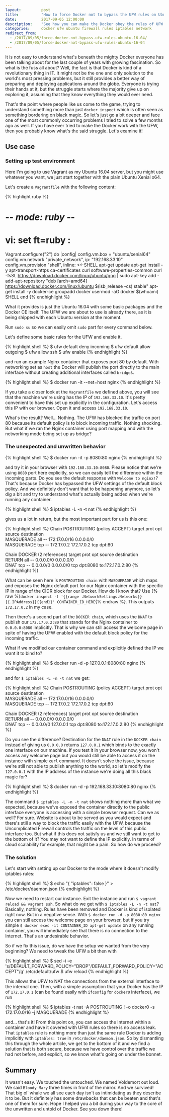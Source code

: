 ```yaml
---
layout:         post
title:          "How to force Docker not to bypass the UFW rules on Ubuntu 16.04"
date:           2017-09-05 12:00:00
description:    "See how you can make the Docker obey the rules of UFW on Ubuntu 16.04 (and others) with simple iptables modification."
categories:     docker ufw ubuntu firewall rules iptables network
redirect_from:
  - /2017/09/05/force-docker-not-bypass-ufw-rules-ubuntu-16-04/
  - /2017/09/05/force-docker-not-bypass-ufw-rules-ubuntu-16-04
---
```


It is not easy to understand what's beneath the mighty Docker everyone has been talking about for the last couple of years with growing fascination. So what is the fuss all about? Well, the fact is that Docker is kind of a revolutionary thing in IT. It might not be the one and only solution to the world's most pressing problems, but it still provides a better way of preparing and deploying applications around the globe. Everyone is trying their hands at it, but the struggle starts where the majority give up on exploring it, assuming that they know everything they would ever need. 

That's the point where people like us come to the game, trying to understand something more than just `docker inspect` which is often seen as something bordering on black magic. So let's just go a bit deeper and face one of the most commonly occurring problems I tried to solve a few months ago as well. If you have ever tried to make the Docker work with the UFW, then you probably know what's the said struggle. Let's examine it!


## Use case

### Setting up test environment

Here I'm going to use Vagrant as my Ubuntu 16.04 server, but you might use whatever you want, we just start together with the plain Ubuntu Xenial x64.

Let's create a `Vagrantfile` with the following content:

{% highlight ruby %}
# -*- mode: ruby -*-
# vi: set ft=ruby :

Vagrant.configure("2") do |config|
  config.vm.box = "ubuntu/xenial64"
  config.vm.network "private_network", ip: "192.168.33.10"
  config.vm.provision "shell", inline: <<-SHELL
    apt-get update
    apt-get install -y apt-transport-https ca-certificates curl software-properties-common
    curl -fsSL https://download.docker.com/linux/ubuntu/gpg | sudo apt-key add -
    add-apt-repository "deb [arch=amd64] https://download.docker.com/linux/ubuntu $(lsb_release -cs) stable"
    apt-get install -y docker-ce
    groupadd docker
    usermod -aG docker $(whoami)
  SHELL
end
{% endhighlight %}

What it provides is just the Ubuntu 16.04 with some basic packages and the Docker CE itself. The UFW we are about to use is already there, as it is being shipped with each Ubuntu version at the moment.

Run `sudo su` so we can easily omit `sudo` part for every command below.

Let's define some basic rules for the UFW and enable it.

{% highlight shell %}
$ ufw default deny incoming
$ ufw default allow outgoing
$ ufw allow ssh
$ ufw enable
{% endhighlight %}

and run an example Nginx container that exposes port 80 by default. With networking set as `host` the Docker will publish the port directly to the main interface without creating additional interfaces called `bridge`s.

{% highlight shell %}
$ docker run -it --net=host nginx
{% endhighlight %}

If you take a closer look at the `Vagrantfile` we defined above, you will see that the machine we're using has the IP of `192.168.33.10`. It's pretty convenient to have this set up explicitly in the configuration. Let's access this IP with our browser. Open it and access `192.168.33.10`.

What's the result? Well... Nothing. The UFW has blocked the traffic on port 80 because its default policy is to block incoming traffic. Nothing shocking. But what if we ran the Nginx container using port mapping and with the networking mode being set up as bridge?


### The unexpected and unwritten behavior

{% highlight shell %}
$ docker run -it -p 8080:80 nginx
{% endhighlight %}

and try it in your browser with `192.168.33.10:8080`. Please notice that we're using `8080` port here explicitly, so we can easily tell the difference within the incoming parts. Do you see the default response with `Welcome to nginx!`? That's because Docker has bypassed the UFW settings of the default block policy. And we definitely don't want that to be happening anymore, so let's dig a bit and try to understand what's actually being added when we're running any container.

{% highlight shell %}
$ iptables -L -n -t nat
{% endhighlight %}

gives us a lot in return, but the most important part for us is this one:

{% highlight shell %}
Chain POSTROUTING (policy ACCEPT)
target     prot opt source               destination         
MASQUERADE  all  --  172.17.0.0/16        0.0.0.0/0           
MASQUERADE  tcp  --  172.17.0.2           172.17.0.2           tcp dpt:80

Chain DOCKER (2 references)
target     prot opt source               destination         
RETURN     all  --  0.0.0.0/0            0.0.0.0/0           
DNAT       tcp  --  0.0.0.0/0            0.0.0.0/0            tcp dpt:8080 to:172.17.0.2:80
{% endhighlight %}

What can be seen here is `POSTROUTING chain` with `MASQUERADE` which maps and exposes the Nginx default port for our Nginx container with the specific IP in range of the CIDR block for our Docker. How do I know that? Use {% raw %}`docker inspect -f '{{range .NetworkSettings.Networks}}{{.IPAddress}}{{end}}' CONTAINER_ID_HERE`{% endraw %}. This outputs `172.17.0.2` in my case.

Then there's a second part of the `DOCKER chain`, which uses the `DNAT` to publish our `172.17.0.2:80` that stands for the Nginx container to `0.0.0.0:8080` implicitly. That is why we can still access the welcome page in spite of having the UFW enabled with the default block policy for the incoming traffic.

What if we modified our container command and explicitly defined the IP we want it to bind to?

{% highlight shell %}
$ docker run -d -p 127.0.0.1:8080:80 nginx
{% endhighlight %}

and for `$ iptables -L -n -t nat` we get:

{% highlight shell %}
Chain POSTROUTING (policy ACCEPT)
target     prot opt source               destination         
MASQUERADE  all  --  172.17.0.0/16        0.0.0.0/0           
MASQUERADE  tcp  --  172.17.0.2           172.17.0.2           tcp dpt:80

Chain DOCKER (2 references)
target     prot opt source               destination         
RETURN     all  --  0.0.0.0/0            0.0.0.0/0           
DNAT       tcp  --  0.0.0.0/0            127.0.0.1            tcp dpt:8080 to:172.17.0.2:80
{% endhighlight %}

Do you see the difference? Destination for the `DNAT` rule in the `DOCKER chain` instead of giving us `0.0.0.0` returns `127.0.0.1` which binds to the exactly one interface on our machine. If you test it in your browser now, you won't access any welcome page but you would still be able to access it on the instance with simple `curl` command. It doesn't solve the issue, because we're still not able to publish anything to the world, so let's modify the `127.0.0.1` with the IP address of the instance we're doing all this black magic for?

{% highlight shell %}
$ docker run -d -p 192.168.33.10:8080:80 nginx
{% endhighlight %}

The command `$ iptables -L -n -t nat` shows nothing more than what we expected, because we’ve exposed the container directly to the public interface everyone is accessing with a simple browser request. Can we as well? For sure. Website is about to be served as you would expect and there's still a way to block the traffic easily with the UFW, because the Uncomplicated Firewall controls the traffic on the level of this public interface too.
But what if this does not satisfy us and we still want to get to the bottom of it? You may not want to define the IP explicitly. In terms of cloud scalability for example, that might be a pain. So how do we proceed?


### The solution

Let's start with setting up our Docker to the mode where it doesn't modify iptables rules:

{% highlight shell %}
$ echo "{
\"iptables\": false
}" > /etc/docker/daemon.json
{% endhighlight %}

Now we need to restart our instance. Exit the instance and run `$ vagrant reload && vagrant ssh`. So what do we get with `$ iptables -L -n -t nat`? Basically, nothing. Rules have been removed and Docker is kind of isolated right now. But in a negative sense. With `$ docker run -d -p 8080:80 nginx` you can still access the welcome page on your browser, but if you try simple `$ docker exec -it CONTAINER_ID apt-get update` on any running container, you will immediately see that there is no connection to the Internet. That's an undesirable behavior.

So if we fix this issue, do we have the setup we wanted from the very beginning? We need to tweak the UFW a bit then with

{% highlight shell %}
$ sed -i -e 's/DEFAULT_FORWARD_POLICY="DROP"/DEFAULT_FORWARD_POLICY="ACCEPT"/g' /etc/default/ufw
$ ufw reload
{% endhighlight %}

This allows the UFW to NAT the connections from the external interface to the internal one.
Then, with a simple assumption that your Docker has the IP of `172.17.0.1` (can be found easily with `ifconfig` for `docker0` interface), we run

{% highlight shell %}
$ iptables -t nat -A POSTROUTING ! -o docker0 -s 172.17.0.0/16 -j MASQUERADE
{% endhighlight %}

and... that's it! From this point on, you can access the Internet within a container and have it covered with UFW rules so there is no access leak. That `iptables` rule is nothing more than just the same rule Docker is adding implicitly with `iptables: true` in `/etc/docker/daemon.json`. So by dismantling this through the whole article, we get to the bottom of it and we find a solution that is both secure, because we have control over the traffic we had not before, and explicit, so we know what's going on under the bonnet.


## Summary

It wasn't easy. We touched the untouched. We named Voldemort out loud. We said `Bloody Mary` three times in front of the mirror. And we survived! That big ol’ whale we all see each day isn't as intimidating as they describe it to be. But it definitely has some drawbacks that can be beaten and that's one of them for sure. Hope I helped you a bit during your way to the core of the unwritten and untold of Docker. See you down there!
